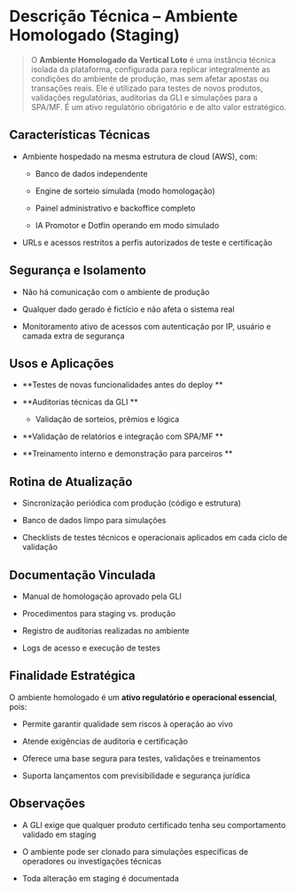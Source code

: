 # **Descrição Técnica – Ambiente Homologado (Staging)**

> O **Ambiente Homologado da Vertical Loto** é uma instância técnica isolada da plataforma, configurada para replicar integralmente as condições do ambiente de produção, mas sem afetar apostas ou transações reais. Ele é utilizado para testes de novos produtos, validações regulatórias, auditorias da GLI e simulações para a SPA/MF. É um ativo regulatório obrigatório e de alto valor estratégico.

## **Características Técnicas**

- Ambiente hospedado na mesma estrutura de cloud (AWS), com:

  - Banco de dados independente

  - Engine de sorteio simulada (modo homologação)

  - Painel administrativo e backoffice completo

  - IA Promotor e Dotfin operando em modo simulado

- URLs e acessos restritos a perfis autorizados de teste e certificação

## **Segurança e Isolamento**

- Não há comunicação com o ambiente de produção

- Qualquer dado gerado é fictício e não afeta o sistema real

- Monitoramento ativo de acessos com autenticação por IP, usuário e camada extra de segurança

## **Usos e Aplicações**

- **Testes de novas funcionalidades antes do deploy  **

- **Auditorias técnicas da GLI  **

  - Validação de sorteios, prêmios e lógica

- **Validação de relatórios e integração com SPA/MF  **

- **Treinamento interno e demonstração para parceiros  **

## **Rotina de Atualização**

- Sincronização periódica com produção (código e estrutura)

- Banco de dados limpo para simulações

- Checklists de testes técnicos e operacionais aplicados em cada ciclo de validação

## **Documentação Vinculada**

- Manual de homologação aprovado pela GLI

- Procedimentos para staging vs. produção

- Registro de auditorias realizadas no ambiente

- Logs de acesso e execução de testes

## **Finalidade Estratégica**

O ambiente homologado é um **ativo regulatório e operacional essencial**, pois:

- Permite garantir qualidade sem riscos à operação ao vivo

- Atende exigências de auditoria e certificação

- Oferece uma base segura para testes, validações e treinamentos

- Suporta lançamentos com previsibilidade e segurança jurídica

## **Observações**

- A GLI exige que qualquer produto certificado tenha seu comportamento validado em staging

- O ambiente pode ser clonado para simulações específicas de operadores ou investigações técnicas

- Toda alteração em staging é documentada

